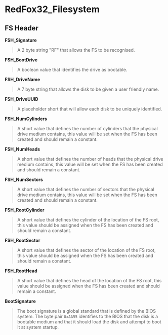 # RedFox32\_Filesystem

## FS Header
**FSH_Signature**
> A 2 byte string "RF" that allows the FS to be recognised.

**FSH_BootDrive**
> A boolean value that identifies the drive as bootable.

**FSH_DriveName**
> A 7 byte string that allows the disk to be given a user friendly name.

**FSH_DriveUUID**
> A placeholder short that will allow each disk to be uniquely identified.

**FSH_NumCylinders**
> A short value that defines the number of cylinders that the physical drive
> medium contains, this value will be set when the FS has been created and
> should remain a constant.

**FSH_NumHeads**
> A short value that defines the number of heads that the physical drive medium
> contains, this value will be set when the FS has been created and should
> remain a constant.

**FSH_NumSectors**
> A short value that defines the number of sectors that the physical drive
> medium contains, this value will be set when the FS has been created and
> should remain a constant.

**FSH_RootCylinder**
> A short value that defines the cylinder of the location of the FS root, this
> value should be assigned when the FS has been created and should remain a
> constant.

**FSH_RootSector**
> A short value that defines the sector of the location of the FS root, this
> value should be assigned when the FS has been created and should remain a
> constant.

**FSH_RootHead**
> A short value that defines the head of the location of the FS root, this value
> should be assigned when the FS has been created and should remain a constant.

**BootSignature**
> The boot signature is a global standard that is defined by the BIOS system.
> The byte pair `0xAA55` identifies to the BIOS that the disk is a bootable
> medium and that it should load the disk and attempt to boot it at system
> startup.
